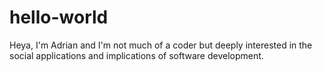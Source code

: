 # hello-world

Heya, I'm Adrian and I'm not much of a coder but deeply interested in the social applications and implications of software development.
